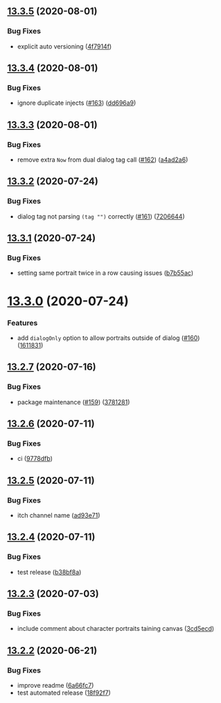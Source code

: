 ## [13.3.5](https://github.com/seleb/bitsy-hacks/compare/v13.3.4...v13.3.5) (2020-08-01)


### Bug Fixes

* explicit auto versioning ([4f7914f](https://github.com/seleb/bitsy-hacks/commit/4f7914f52c83463154933dfafb2c8ec5de885b6e))

## [13.3.4](https://github.com/seleb/bitsy-hacks/compare/v13.3.3...v13.3.4) (2020-08-01)


### Bug Fixes

* ignore duplicate injects ([#163](https://github.com/seleb/bitsy-hacks/issues/163)) ([dd696a9](https://github.com/seleb/bitsy-hacks/commit/dd696a919cef65f8b104daadfde1c7df2b8d32f1))

## [13.3.3](https://github.com/seleb/bitsy-hacks/compare/v13.3.2...v13.3.3) (2020-08-01)


### Bug Fixes

* remove extra `Now` from dual dialog tag call ([#162](https://github.com/seleb/bitsy-hacks/issues/162)) ([a4ad2a6](https://github.com/seleb/bitsy-hacks/commit/a4ad2a62eb5ff561ffb92c1a834b89b936dd818d))

## [13.3.2](https://github.com/seleb/bitsy-hacks/compare/v13.3.1...v13.3.2) (2020-07-24)


### Bug Fixes

* dialog tag not parsing `(tag "")` correctly ([#161](https://github.com/seleb/bitsy-hacks/issues/161)) ([7206644](https://github.com/seleb/bitsy-hacks/commit/72066447b0b5dec6341d490d459590bc04c662c1))

## [13.3.1](https://github.com/seleb/bitsy-hacks/compare/v13.3.0...v13.3.1) (2020-07-24)


### Bug Fixes

* setting same portrait twice in a row causing issues ([b7b55ac](https://github.com/seleb/bitsy-hacks/commit/b7b55ac9a73a99da0ac637ab266ce0dd2d76ee28))

# [13.3.0](https://github.com/seleb/bitsy-hacks/compare/v13.2.7...v13.3.0) (2020-07-24)


### Features

* add `dialogOnly` option to allow portraits outside of dialog ([#160](https://github.com/seleb/bitsy-hacks/issues/160)) ([1611831](https://github.com/seleb/bitsy-hacks/commit/161183145e9292d94b928edc1639e4602edf7b1c))

## [13.2.7](https://github.com/seleb/bitsy-hacks/compare/v13.2.6...v13.2.7) (2020-07-16)


### Bug Fixes

* package maintenance ([#159](https://github.com/seleb/bitsy-hacks/issues/159)) ([3781281](https://github.com/seleb/bitsy-hacks/commit/378128193ca9dc634decf25617e14f8de063a29e))

## [13.2.6](https://github.com/seleb/bitsy-hacks/compare/v13.2.5...v13.2.6) (2020-07-11)


### Bug Fixes

* ci ([9778dfb](https://github.com/seleb/bitsy-hacks/commit/9778dfbe0649f5eaa9547278f457deb285a2b75b))

## [13.2.5](https://github.com/seleb/bitsy-hacks/compare/v13.2.4...v13.2.5) (2020-07-11)


### Bug Fixes

* itch channel name ([ad93e71](https://github.com/seleb/bitsy-hacks/commit/ad93e716d67c82283948e259665abeff5fa2ad6a))

## [13.2.4](https://github.com/seleb/bitsy-hacks/compare/v13.2.3...v13.2.4) (2020-07-11)


### Bug Fixes

* test release ([b38bf8a](https://github.com/seleb/bitsy-hacks/commit/b38bf8aaa2d911fb92cb9e98b7165844015f87f6))

## [13.2.3](https://github.com/seleb/bitsy-hacks/compare/v13.2.2...v13.2.3) (2020-07-03)


### Bug Fixes

* include comment about character portraits taining canvas ([3cd5ecd](https://github.com/seleb/bitsy-hacks/commit/3cd5ecd51b21de3168c265ebaa8332557d4ff342))

## [13.2.2](https://github.com/seleb/bitsy-hacks/compare/v13.2.1...v13.2.2) (2020-06-21)


### Bug Fixes

* improve readme ([6a66fc7](https://github.com/seleb/bitsy-hacks/commit/6a66fc72e215f631704e2fc3589d51693daa71bc))
* test automated release ([18f92f7](https://github.com/seleb/bitsy-hacks/commit/18f92f7521c65ddfb091062c3098e0ee3d5d6bfd))
